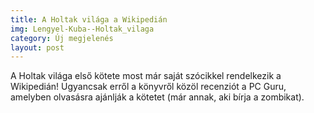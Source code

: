 ```yaml
---
title: A Holtak világa a Wikipedián
img: Lengyel-Kuba--Holtak_vilaga
category: Új megjelenés
layout: post
---
```

A Holtak világa első kötete most már saját szócikkel rendelkezik a Wikipedián! Ugyancsak erről a könyvről közöl recenziót a PC Guru, amelyben olvasásra ajánlják a kötetet (már annak, aki bírja a zombikat).

